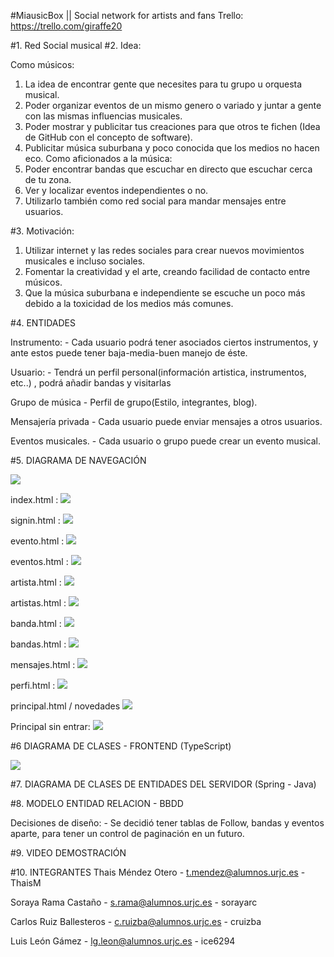
#MiausicBox || Social network for artists and fans
Trello: https://trello.com/giraffe20

#1. Red Social musical
#2. Idea:	
  
  
Como músicos:

1. La idea de encontrar gente que necesites para tu grupo u orquesta musical.
2. Poder organizar eventos de un mismo genero o variado y juntar a gente con las mismas influencias musicales.
3. Poder mostrar y publicitar tus creaciones para que otros te fichen (Idea de GitHub con el concepto de software).
4. Publicitar música suburbana y poco conocida que los medios no hacen eco.
Como aficionados a la música:
1. Poder encontrar bandas que escuchar en directo que escuchar cerca de tu zona.
2. Ver y localizar eventos independientes o no.
3. Utilizarlo también como red social para mandar mensajes entre usuarios.
	
#3. Motivación:
	
1. Utilizar internet y las redes sociales para crear nuevos movimientos musicales e incluso sociales.
2. Fomentar la creatividad y el arte, creando facilidad de contacto entre músicos.
3. Que la música suburbana e independiente se escuche un poco más debido a la toxicidad de los medios más comunes.

#4. ENTIDADES
  
Instrumento: - Cada usuario podrá tener asociados ciertos instrumentos, y ante estos puede tener baja-media-buen manejo de éste.

Usuario: - Tendrá un perfil personal(información artistica, instrumentos, etc..) , podrá añadir bandas y visitarlas

Grupo de música - Perfil de grupo(Estilo, integrantes, blog).

Mensajería privada - Cada usuario puede enviar mensajes a otros usuarios.

Eventos musicales. - Cada usuario o grupo puede crear un evento musical.

#5. DIAGRAMA DE NAVEGACIÓN

<img class="imageClass" src="https://github.com/cruizba/PracticaDAW/blob/master/capturas/Diagrama.jpg?raw=true" />
<br>

index.html :
<img class="imageClass" src="https://github.com/cruizba/PracticaDAW/blob/master/capturas/index.jpg?raw=true" />

signin.html :
<img class="imageClass" src="https://github.com/cruizba/PracticaDAW/blob/master/capturas/signin.jpg?raw=true" />

evento.html : 
<img class="imageClass" src="https://github.com/cruizba/PracticaDAW/blob/master/capturas/Evento.jpg?raw=true" />

eventos.html :
<img class="imageClass" src="https://github.com/cruizba/PracticaDAW/blob/master/capturas/Eventos.jpg?raw=true" />

artista.html :
<img class="imageClass" src="https://github.com/cruizba/PracticaDAW/blob/master/capturas/artista.jpg?raw=true" />

artistas.html :
<img class="imageClass" src="https://github.com/cruizba/PracticaDAW/blob/master/capturas/artistas.jpg?raw=true" />

banda.html :
<img class="imageClass" src="https://github.com/cruizba/PracticaDAW/blob/master/capturas/banda.jpg?raw=true" />

bandas.html :
<img class="imageClass" src="https://github.com/cruizba/PracticaDAW/blob/master/capturas/bandas.jpg?raw=true" />

mensajes.html : 
<img class="imageClass" src="https://github.com/cruizba/PracticaDAW/blob/master/capturas/mensajes.jpg?raw=true" />

perfi.html :
<img class="imageClass" src="https://github.com/cruizba/PracticaDAW/blob/master/capturas/perfil.jpg?raw=true" />

principal.html / novedades
<img class="imageClass" src="https://github.com/cruizba/PracticaDAW/blob/master/capturas/principal-novedades.jpg?raw=true" />

Principal sin entrar:
<img class="imageClass" src="https://github.com/cruizba/PracticaDAW/blob/master/capturas/principalSinLogin.jpg?raw=true" />


#6 DIAGRAMA DE CLASES - FRONTEND (TypeScript)

<img class="imageClass" src="https://github.com/cruizba/PracticaDAW/blob/master/capturas/uml.jpg?raw=true" />

#7. DIAGRAMA DE CLASES DE ENTIDADES DEL SERVIDOR (Spring - Java)

#8. MODELO ENTIDAD RELACION - BBDD 

Decisiones de diseño:
	- Se decidió tener tablas de Follow, bandas y eventos aparte, para tener un control de paginación en un futuro.

#9. VIDEO DEMOSTRACIÓN

#10. INTEGRANTES
Thais Méndez Otero - t.mendez@alumnos.urjc.es - ThaisM

Soraya Rama Castaño - s.rama@alumnos.urjc.es - sorayarc

Carlos Ruiz Ballesteros - c.ruizba@alumnos.urjc.es - cruizba

Luis León Gámez - lg.leon@alumnos.urjc.es - ice6294


  
  
  
